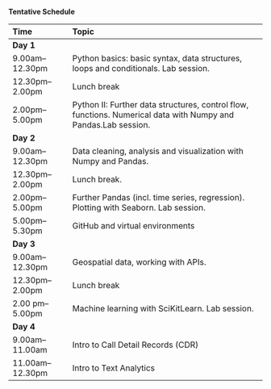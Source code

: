 **Tentative Schedule**

|**Time**|**Topic**|
|:-----|:------|
|**Day 1**|
|9.00am–12.30pm|Python basics: basic syntax, data structures, loops and conditionals. Lab session.|
|12.30pm–2.00pm|Lunch break|
|2.00pm–5.00pm|Python II: Further data structures, control flow, functions.  Numerical data with Numpy and Pandas.Lab session.|
|**Day 2**|
|9.00am–12.30pm|Data cleaning, analysis and visualization with Numpy and Pandas.|
|12.30pm–2.00pm|Lunch break.|
|2.00pm–5.00pm|Further Pandas (incl. time series, regression).   Plotting with Seaborn. Lab session.|
|5.00pm–5.30pm|GitHub and virtual environments|
|**Day 3**|
|9.00am–12.30pm|Geospatial data, working with APIs.|
|12.30pm–2.00pm|Lunch break|
|2.00 pm–5.00pm|Machine learning with SciKitLearn. Lab session.|
|**Day 4**|
|9.00am–11.00am|Intro to Call Detail Records (CDR)|
|11.00am–12.30pm|Intro to Text Analytics|
